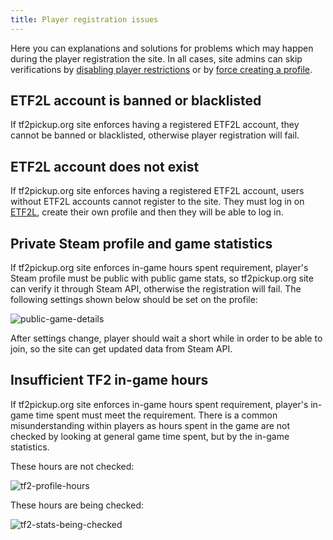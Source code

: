 ```yaml
---
title: Player registration issues
---
```


Here you can explanations and solutions for problems which may happen during the player registration the site. In all cases, site admins can skip verifications by [disabling player restrictions](/docs/website-settings#configuring-player-restrictions) or by [force creating a profile](/docs/website-settings#force-create-a-player-account).

## ETF2L account is banned or blacklisted

If tf2pickup.org site enforces having a registered ETF2L account, they cannot be banned or blacklisted, otherwise player registration will fail.

## ETF2L account does not exist

If tf2pickup.org site enforces having a registered ETF2L account, users without ETF2L accounts cannot register to the site. They must log in on [ETF2L](https://etf2l.org), create their own profile and then they will be able to log in.

## Private Steam profile and game statistics

If tf2pickup.org site enforces in-game hours spent requirement, player's Steam profile must be public with public game stats, so tf2pickup.org site can verify it through Steam API, otherwise the registration will fail. The following settings shown below should be set on the profile:

![public-game-details](/img/content/website-settings/public-game-details.png)

After settings change, player should wait a short while in order to be able to join, so the site can get updated data from Steam API.

## Insufficient TF2 in-game hours

If tf2pickup.org site enforces in-game hours spent requirement, player's in-game time spent must meet the requirement. There is a common misunderstanding within players as hours spent in the game are not checked by looking at general game time spent, but by the in-game statistics.

These hours are not checked:

![tf2-profile-hours](/img/content/registration-issues/tf2-profile-hours.png)

These hours are being checked:

![tf2-stats-being-checked](/img/content/website-settings/tf2-stats-being-checked.png)
